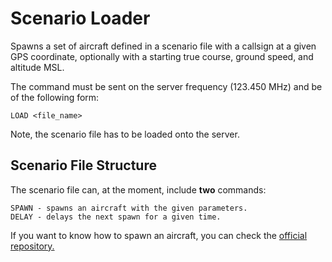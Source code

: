 # Scenario Loader

Spawns a set of aircraft defined in a scenario file with a callsign at a given GPS coordinate, optionally with a starting true course, ground speed, and altitude MSL.  

The command must be sent on the server frequency (123.450 MHz) and be of the following form:
```
LOAD <file_name>
```
Note, the scenario file has to be loaded onto the server.

## Scenario File Structure
The scenario file can, at the moment, include **two** commands:
```
SPAWN - spawns an aircraft with the given parameters.
DELAY - delays the next spawn for a given time.
```

If you want to know how to spawn an aircraft, you can check the [official repository.](https://github.com/ivao-xa/TrainingServer/tree/main/Plugins/SpawnAircraft/README.md)

